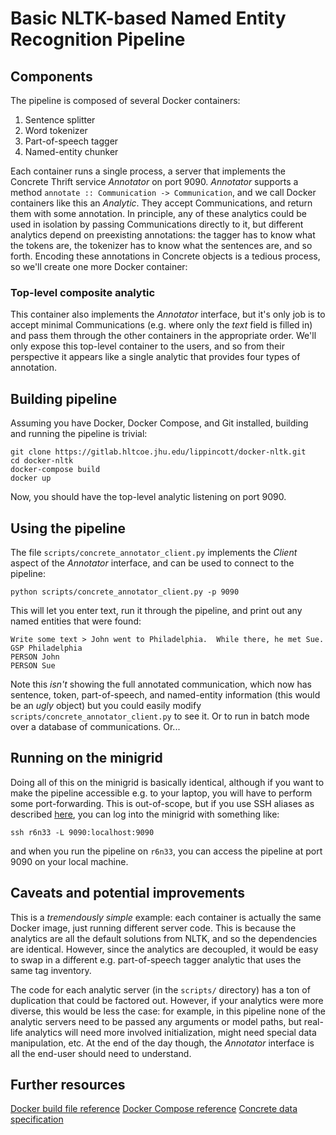 # Basic NLTK-based Named Entity Recognition Pipeline

## Components

The pipeline is composed of several Docker containers:

1. Sentence splitter
2. Word tokenizer
3. Part-of-speech tagger
4. Named-entity chunker

Each container runs a single process, a server that implements the Concrete Thrift service *Annotator* on port 9090.  *Annotator* supports a method ```annotate :: Communication -> Communication```, and we call Docker containers like this an *Analytic*.  They accept Communications, and return them with some annotation.  In principle, any of these analytics could be used in isolation by passing Communications directly to it, but different analytics depend on preexisting annotations: the tagger has to know what the tokens are, the tokenizer has to know what the sentences are, and so forth.  Encoding these annotations in Concrete objects is a tedious process, so we'll create one more Docker container:

### Top-level composite analytic

This container also implements the *Annotator* interface, but it's only job is to accept minimal Communications (e.g. where only the *text* field is filled in) and pass them through the other containers in the appropriate order.  We'll only expose this top-level container to the users, and so from their perspective it appears like a single analytic that provides four types of annotation.

## Building pipeline

Assuming you have Docker, Docker Compose, and Git installed, building and running the pipeline is trivial:

```
git clone https://gitlab.hltcoe.jhu.edu/lippincott/docker-nltk.git
cd docker-nltk
docker-compose build
docker up
```

Now, you should have the top-level analytic listening on port 9090.

## Using the pipeline

The file ```scripts/concrete_annotator_client.py``` implements the *Client* aspect of the *Annotator* interface, and can be used to connect to the pipeline:

```
python scripts/concrete_annotator_client.py -p 9090
```

This will let you enter text, run it through the pipeline, and print out any named entities that were found:

```
Write some text > John went to Philadelphia.  While there, he met Sue.
GSP Philadelphia
PERSON John
PERSON Sue
```

Note this *isn't* showing the full annotated communication, which now has sentence, token, part-of-speech, and named-entity information (this would be an *ugly* object) but you could easily modify ```scripts/concrete_annotator_client.py``` to see it.  Or to run in batch mode over a database of communications.  Or...

## Running on the minigrid

Doing all of this on the minigrid is basically identical, although if you want to make the pipeline accessible e.g. to your laptop, you will have to perform some port-forwarding.  This is out-of-scope, but if you use SSH aliases as described [here](https://gitlab.hltcoe.jhu.edu/mini-grid/wiki/wikis/ssh-tricks), you can log into the minigrid with something like:

```
ssh r6n33 -L 9090:localhost:9090
```

and when you run the pipeline on ```r6n33```, you can access the pipeline at port 9090 on your local machine.

## Caveats and potential improvements

This is a *tremendously simple* example: each container is actually the same Docker image, just running different server code.  This is because the analytics are all the default solutions from NLTK, and so the dependencies are identical.  However, since the analytics are decoupled, it would be easy to swap in a different e.g. part-of-speech tagger analytic that uses the same tag inventory.

The code for each analytic server (in the ```scripts/``` directory) has a ton of duplication that could be factored out.  However, if your analytics were more diverse, this would be less the case: for example, in this pipeline none of the analytic servers need to be passed any arguments or model paths, but real-life analytics will need more involved initialization, might need special data manipulation, etc.  At the end of the day though, the *Annotator* interface is all the end-user should need to understand.

## Further resources

[Docker build file reference](https://docs.docker.com/engine/reference/builder/)
[Docker Compose reference](https://docs.docker.com/compose/compose-file/)
[Concrete data specification](https://github.com/hltcoe/concrete)
